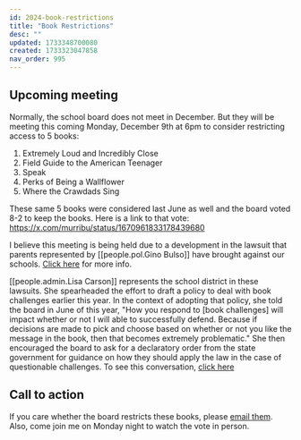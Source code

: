 ```yaml
---
id: 2024-book-restrictions
title: "Book Restrictions"
desc: ""
updated: 1733348700080
created: 1733323047858
nav_order: 995
---
```


## Upcoming meeting

Normally, the school board does not meet in December. But they will be meeting this coming Monday, December 9th at 6pm to consider restricting access to 5 books:

1. Extremely Loud and Incredibly Close
1. Field Guide to the American Teenager
1. Speak
1. Perks of Being a Wallflower
1. Where the Crawdads Sing

These same 5 books were considered last June as well and the board voted 8-2 to keep the books. Here is a link to that vote: https://x.com/murribu/status/1670961833178439680

I believe this meeting is being held due to a development in the lawsuit that parents represented by [[people.pol.Gino Bulso]] have brought against our schools. [Click here](https://www.williamsonherald.com/news/local_news/judge-rules-on-lawsuit-against-williamson-county-board-of-education/article_9b159a8c-923b-11ef-b049-276dc7e00efb.html) for more info.

[[people.admin.Lisa Carson]] represents the school district in these lawsuits. She spearheaded the effort to draft a policy to deal with book challenges earlier this year. In the context of adopting that policy, she told the board in June of this year, "How you respond to [book challenges] will impact whether or not I will able to successfully defend. Because if decisions are made to pick and choose based on whether or not you like the message in the book, then that becomes extremely problematic." She then encouraged the board to ask for a declaratory order from the state government for guidance on how they should apply the law in the case of questionable challenges. To see this conversation, [click here](https://www.youtube.com/live/dULlpz_Krvs?t=11038)

## Call to action

If you care whether the board restricts these books, please [email them](https://www.wcs.edu/about-us/members). Also, come join me on Monday night to watch the vote in person.
